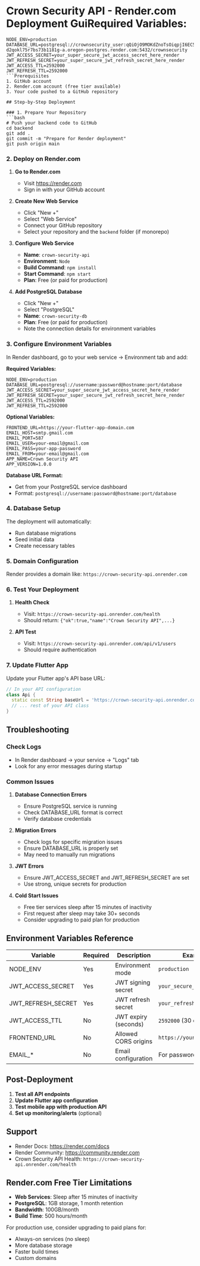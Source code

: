 # Crown Security API - Render.com Deployment Gui**Required Variables:**
```
NODE_ENV=production
DATABASE_URL=postgresql://crownsecurity_user:qQiOjO9MOKdZnoTsOiqpjI6EC5BvrTqk@dpg-d2qokl75r7bs73b1181g-a.oregon-postgres.render.com:5432/crownsecurity
JWT_ACCESS_SECRET=your_super_secure_jwt_access_secret_here_render
JWT_REFRESH_SECRET=your_super_secure_jwt_refresh_secret_here_render
JWT_ACCESS_TTL=2592000
JWT_REFRESH_TTL=2592000
```Prerequisites
1. GitHub account
2. Render.com account (free tier available)
3. Your code pushed to a GitHub repository

## Step-by-Step Deployment

### 1. Prepare Your Repository
```bash
# Push your backend code to GitHub
cd backend
git add .
git commit -m "Prepare for Render deployment"
git push origin main
```

### 2. Deploy on Render.com

1. **Go to Render.com**
   - Visit https://render.com
   - Sign in with your GitHub account

2. **Create New Web Service**
   - Click "New +"
   - Select "Web Service"
   - Connect your GitHub repository
   - Select your repository and the `backend` folder (if monorepo)

3. **Configure Web Service**
   - **Name**: `crown-security-api`
   - **Environment**: `Node`
   - **Build Command**: `npm install`
   - **Start Command**: `npm start`
   - **Plan**: Free (or paid for production)

4. **Add PostgreSQL Database**
   - Click "New +"
   - Select "PostgreSQL"
   - **Name**: `crown-security-db`
   - **Plan**: Free (or paid for production)
   - Note the connection details for environment variables

### 3. Configure Environment Variables

In Render dashboard, go to your web service → Environment tab and add:

**Required Variables:**
```
NODE_ENV=production
DATABASE_URL=postgresql://username:password@hostname:port/database
JWT_ACCESS_SECRET=your_super_secure_jwt_access_secret_here_render
JWT_REFRESH_SECRET=your_super_secure_jwt_refresh_secret_here_render
JWT_ACCESS_TTL=2592000
JWT_REFRESH_TTL=2592000
```

**Optional Variables:**
```
FRONTEND_URL=https://your-flutter-app-domain.com
EMAIL_HOST=smtp.gmail.com
EMAIL_PORT=587
EMAIL_USER=your-email@gmail.com
EMAIL_PASS=your-app-password
EMAIL_FROM=your-email@gmail.com
APP_NAME=Crown Security API
APP_VERSION=1.0.0
```

**Database URL Format:**
- Get from your PostgreSQL service dashboard
- Format: `postgresql://username:password@hostname:port/database`

### 4. Database Setup

The deployment will automatically:
- Run database migrations
- Seed initial data
- Create necessary tables

### 5. Domain Configuration

Render provides a domain like: `https://crown-security-api.onrender.com`

### 6. Test Your Deployment

1. **Health Check**
   - Visit: `https://crown-security-api.onrender.com/health`
   - Should return: `{"ok":true,"name":"Crown Security API",...}`

2. **API Test**
   - Visit: `https://crown-security-api.onrender.com/api/v1/users`
   - Should require authentication

### 7. Update Flutter App

Update your Flutter app's API base URL:

```dart
// In your API configuration
class Api {
  static const String baseUrl = 'https://crown-security-api.onrender.com/api/v1';
  // ... rest of your API class
}
```

## Troubleshooting

### Check Logs
- In Render dashboard → your service → "Logs" tab
- Look for any error messages during startup

### Common Issues

1. **Database Connection Errors**
   - Ensure PostgreSQL service is running
   - Check DATABASE_URL format is correct
   - Verify database credentials

2. **Migration Errors**
   - Check logs for specific migration issues
   - Ensure DATABASE_URL is properly set
   - May need to manually run migrations

3. **JWT Errors**
   - Ensure JWT_ACCESS_SECRET and JWT_REFRESH_SECRET are set
   - Use strong, unique secrets for production

4. **Cold Start Issues**
   - Free tier services sleep after 15 minutes of inactivity
   - First request after sleep may take 30+ seconds
   - Consider upgrading to paid plan for production

## Environment Variables Reference

| Variable | Required | Description | Example |
|----------|----------|-------------|---------|
| NODE_ENV | Yes | Environment mode | `production` |
| JWT_ACCESS_SECRET | Yes | JWT signing secret | `your_secure_secret_here` |
| JWT_REFRESH_SECRET | Yes | JWT refresh secret | `your_refresh_secret_here` |
| JWT_ACCESS_TTL | No | JWT expiry (seconds) | `2592000` (30 days) |
| FRONTEND_URL | No | Allowed CORS origins | `https://yourapp.com` |
| EMAIL_* | No | Email configuration | For password reset |

## Post-Deployment

1. **Test all API endpoints**
2. **Update Flutter app configuration**
3. **Test mobile app with production API**
4. **Set up monitoring/alerts** (optional)

## Support

- Render Docs: https://render.com/docs
- Render Community: https://community.render.com
- Crown Security API Health: `https://crown-security-api.onrender.com/health`

## Render.com Free Tier Limitations

- **Web Services**: Sleep after 15 minutes of inactivity
- **PostgreSQL**: 1GB storage, 1 month retention
- **Bandwidth**: 100GB/month
- **Build Time**: 500 hours/month

For production use, consider upgrading to paid plans for:
- Always-on services (no sleep)
- More database storage
- Faster build times
- Custom domains
